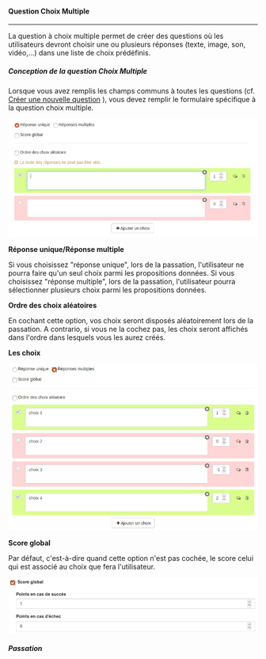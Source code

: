 #### Question Choix Multiple

---

La question à choix multiple permet de créer des questions où les utilisateurs devront choisir une ou plusieurs réponses (texte, image, son, vidéo,...) dans une liste de choix prédéfinis.

##### Conception de la question Choix Multiple

Lorsque vous avez remplis les champs communs à toutes les questions \(cf. [Créer une nouvelle question](create_new_question.md) \), vous devez remplir le formulaire spécifique à la question choix multiple.

![](images/quiz-fig17.png)

**Réponse unique/Réponse multiple**

Si vous choisissez "réponse unique", lors de la passation, l'utilisateur ne pourra faire qu'un seul choix parmi les propositions données.
Si vous choisissez "réponse multiple", lors de la passation, l'utilisateur pourra sélectionner plusieurs choix parmi les propositions données.

**Ordre des choix aléatoires**

En cochant cette option, vos choix seront disposés aléatoirement lors de la passation. A contrario, si vous ne la cochez pas, les choix seront affichés dans l'ordre dans lesquels vous les aurez créés.

**Les choix**

![](images/quiz-fig19.png)


**Score global**

Par défaut, c'est-à-dire quand cette option n'est pas cochée, le score celui qui est associé au choix que fera l'utilisateur.

![](images/quiz-fig18.png)

##### Passation
